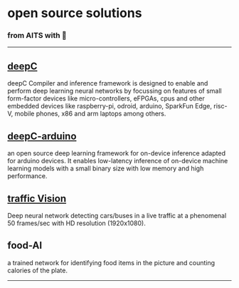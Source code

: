 # open source solutions
### from AITS with 💝
---


## [deepC](https://ai-techsystems.github.io/deepC/)
deepC Compiler and inference framework is designed to enable and perform deep learning neural networks by focussing on features of small form-factor devices like micro-controllers, eFPGAs, cpus and other embedded devices like raspberry-pi, odroid, arduino, SparkFun Edge, risc-V, mobile phones, x86 and arm laptops among others.

## [deepC-arduino](https://github.com/ai-techsystems/arduino)
an open source deep learning framework for on-device inference adapted for arduino devices. It enables low-latency inference of on-device machine learning models with a small binary size with low memory and high performance.



## [traffic Vision](https://github.com/srohit0/trafficVision)
Deep neural network detecting cars/buses in a live traffic at a phenomenal 50 frames/sec with HD resolution (1920x1080). 

## food-AI
a trained network for identifying food items in the picture and counting calories of the plate.

---
